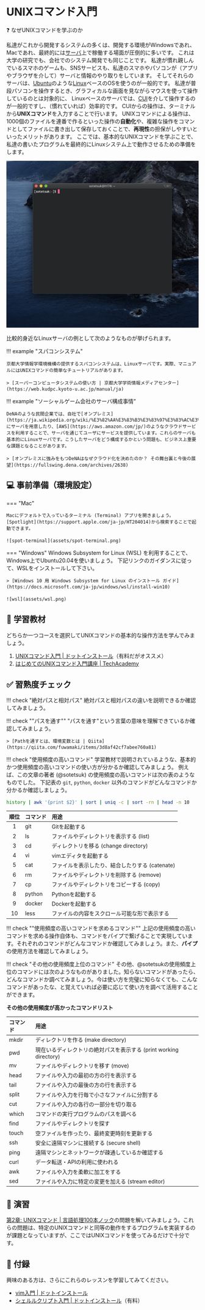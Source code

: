# UNIXコマンド入門

:question: なぜUNIXコマンドを学ぶのか

私達がこれから開発するシステムの多くは、開発する環境がWindowsであれ、Macであれ、最終的には[サーバ](https://ja.wikipedia.org/wiki/%E3%82%B5%E3%83%BC%E3%83%90)上で稼働する場面が圧倒的に多いです。
これは大学の研究でも、会社でのシステム開発でも同じことです。
私達が慣れ親しんでいるスマホのゲームも、SNSサービスも、私達のスマホやパソコンが（アプリやブラウザを介して）サーバと情報のやり取りをしています。
そしてそれらのサーバは、[Ubuntu](https://ja.wikipedia.org/wiki/Ubuntu)のような[Linux](https://ja.wikipedia.org/wiki/Linux)ベースのOSを使うのが一般的です。
私達が普段パソコンを操作するとき、グラフィカルな画面を見ながらマウスを使って操作しているのとは対象的に、
Linuxベースのサーバでは、[CUI](https://ja.wikipedia.org/wiki/%E3%82%AD%E3%83%A3%E3%83%A9%E3%82%AF%E3%82%BF%E3%83%A6%E3%83%BC%E3%82%B6%E3%82%A4%E3%83%B3%E3%82%BF%E3%83%95%E3%82%A7%E3%83%BC%E3%82%B9)を介して操作するのが一般的ですし、（慣れていれば）効率的です。
CUIからの操作は、ターミナルから**UNIXコマンド**を入力することで行います。
UNIXコマンドによる操作は、1000個のファイルを連番で作るといった操作の**自動化**や、複雑な操作をコマンドとしてファイルに書き出して保存しておくことで、**再現性**の担保がしやすいといったメリットがあります。
ここでは、基本的なUNIXコマンドを学ぶことで、私達の書いたプログラムを最終的にLinuxシステム上で動作させるための準備をします。

![terminal](assets/terminal.png)

比較的身近なLinuxサーバの例として次のようなものが挙げられます。

!!! example "スパコンシステム"

    京都大学情報学環境機構の提供するスパコンシステムは、Linuxサーバです。実際、マニュアルにはUNIXコマンドの簡単なチュートリアルがあります。

    > [スーパーコンピュータシステムの使い方 | 京都大学学術情報メディアセンター](https://web.kudpc.kyoto-u.ac.jp/manual/ja)

!!! example "ソーシャルゲーム会社のサーバ構成事情"

    DeNAのような民間企業では、自社で[オンプレミス](https://ja.wikipedia.org/wiki/%E3%82%AA%E3%83%B3%E3%83%97%E3%83%AC%E3%83%9F%E3%82%B9#:~:text=%E3%82%AA%E3%83%B3%E3%83%97%E3%83%AC%E3%83%9F%E3%82%B9%EF%BC%88%E8%8B%B1%E8%AA%9E%3A%20on%2Dpremises,%E5%9E%8B%EF%BC%89%E3%81%A8%E3%82%82%E8%A8%B3%E3%81%95%E3%82%8C%E3%82%8B%E3%80%82)にサーバを用意したり、[AWS](https://aws.amazon.com/jp/)のようなクラウドサービスを利用することで、サーバを通じてユーザにサービスを提供しています。これらのサーバも基本的にLinuxサーバです。こうしたサーバをどう構成するかという問題も、ビジネス上重要な課題となることがあります。

    > [オンプレミスに強みをもつDeNAはなぜクラウド化を決めたのか？ その舞台裏と今後の展望](https://fullswing.dena.com/archives/2638)

## :computer: 事前準備（環境設定）

=== "Mac"

    Macにデフォルトで入っているターミナル (Terminal) アプリを開きましょう。
    [Spotlight](https://support.apple.com/ja-jp/HT204014)から検索することで起動できます。

    ![spot-terminal](assets/spot-terminal.png)

=== "Windows"
     Windows Subsystem for Linux (WSL) を利用することで、Windows上でUbuntu20.04を使いましょう。
     下記リンクのガイダンスに従って、WSLをインストールして下さい。

    > [Windows 10 用 Windows Subsystem for Linux のインストール ガイド](https://docs.microsoft.com/ja-jp/windows/wsl/install-win10)
    
    ![wsl](assets/wsl.png)


## :orange_book: 学習教材
どちらか一つコースを選択してUNIXコマンドの基本的な操作方法を学んでみましょう。

1. [UNIXコマンド入門 | ドットインストール](https://dotinstall.com/lessons/basic_unix_v3)（有料だがオススメ）
2. [はじめてのUNIXコマンド入門講座 | TechAcademy](https://www.youtube.com/watch?v=BLFPr2DsDys&list=PLjw-30bsJNVWvKT9G3n43GoeqOMmdweuQ)

## :white_check_mark: 習熟度チェック

!!! check "絶対パスと相対パス"
    絶対パスと相対パスの違いを説明できるか確認してみましょう。

!!! check ""パスを通す""
    "パスを通す"という言葉の意味を理解できているか確認してみましょう。

    > [Pathを通すとは、環境変数とは | Qiita](https://qiita.com/fuwamaki/items/3d8af42cf7abee760a81)

!!! check "使用頻度の高いコマンド"
    学習教材で説明されているような、基本的かつ使用頻度の高いコマンドの使い方が分かるか確認してみましょう。
    例えば、この文章の著者 (@sotetsuk) の使用頻度の高いコマンドは次の表のようなものでした。
    下記表の `git`, `python`, `docker` 以外のコマンドがどんなコマンドか分かるか確認しましょう。

```sh
history | awk '{print $2}' | sort | uniq -c | sort -rn | head -n 10
```

| 順位 | コマンド | 用途 |
|:---:|:---|:---|
| 1 | git  | Gitを起動する |
| 2 | ls   | ファイルやディレクトリを表示する (list) |
| 3 | cd   | ディレクトリを移る (change directory) |
| 4 | vi   | vimエディタを起動する |
| 5 | cat  | ファイルを表示したり、結合したりする (catenate) |
| 6 | rm   | ファイルやディレクトリを削除する (remove) |
| 7 | cp   | ファイルやディレクトリをコピーする (copy) |
| 8 | python| Pythonを起動する |
| 9 | docker| Dockerを起動する |
| 10 | less | ファイルの内容をスクロール可能な形で表示する |

!!! check ""使用頻度の高いコマンドを求めるコマンド""
    上記の使用頻度の高いコマンドを求める操作自体も、コマンドをパイプで繋げることで実現しています。それぞれのコマンドがどんなコマンドか確認してみましょう。また、**パイプ**の使用方法を確認してみましょう。

!!! check "その他の使用頻度上位のコマンド"
    その他、@sotetsukの使用頻度上位のコマンドには次のようなものがありました。知らないコマンドがあったら、どんなコマンドか調べてみましょう。今は使い方を完璧に知らなくても、こんなコマンドがあったな、と覚えていれば必要に応じて使い方を調べて活用することができます。

**その他の使用頻度が高かったコマンドリスト**

|コマンド|用途|
|:---|:---|
| mkdir| ディレクトリを作る (make directory) | 
| pwd | 現在いるディレクトリの絶対パスを表示する (print working directory) | 
| mv| ファイルやディレクトリを移す (move) | 
| head| ファイルや入力の最初の方の行を表示する | 
| tail| ファイルや入力の最後の方の行を表示する | 
| split| ファイルや入力を行毎で小さなファイルに分割する | 
| cut| ファイルや入力の各行の一部分を切り取る | 
| which| コマンドの実行プログラムのパスを調べる | 
| find| ファイルやディレクトリを探す | 
| touch| 空ファイルを作ったり、最終変更時刻を更新する | 
| ssh | 安全に遠隔マシンに接続する (secure shell) | 
| ping| 遠隔マシンとネットワークが疎通しているか確認する | 
| curl| データ転送・APIの利用に使われる | 
| awk| ファイルや入力を柔軟に加工をする | 
| sed| ファイルや入力に特定の変更を加える (stream editor) | 


## :pencil: 演習

[第2章: UNIXコマンド | 言語処理100本ノック](https://nlp100.github.io/ja/)の問題を解いてみましょう。これらの問題は、特定のUNIXコマンドと同等の動作をするプログラムを実装するのが課題となっていますが、ここではUNIXコマンドを使ってみるだけで十分です。

## :gift: 付録
興味のある方は、さらにこれらのレッスンを学習してみてください。

- [vim入門 | ドットインストール](https://dotinstall.com/lessons/basic_vim)
- [シェルルクリプト入門 | ドットインストール](https://dotinstall.com/lessons)（有料）
